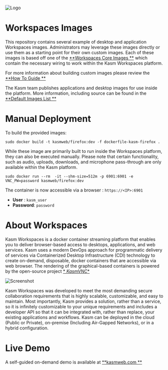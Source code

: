 ![Logo][logo]

# Workspaces Images

This repository contains several example of desktop and application Workspaces images.
Administrators may leverage these images directly or use them as a starting point for their own custom images.
Each of these images is based off one of the [**Workspaces Core Images
**](https://github.com/kasmtech/workspaces-core-images?utm_campaign=Github&utm_source=github) which contain the
necessary wiring to work within the Kasm Workspaces platform.

For more information about building custom images please review the  [**How To Guide
**](https://kasmweb.com/docs/latest/how_to/building_images.html?utm_campaign=Github&utm_source=github)

The Kasm team publishes applications and desktop images for use inside the platform. More information, including source
can be found in the [**Default Images List
**](https://kasmweb.com/docs/latest/guide/custom_images.html?utm_campaign=Github&utm_source=github)

# Manual Deployment

To build the provided images:

    sudo docker build -t kasmweb/firefox:dev -f dockerfile-kasm-firefox .

While these image are primarily built to run inside the Workspaces platform, they can also be executed manually. Please
note that certain functionality, such as audio, uploads, downloads, and microphone pass-through are only available
within the Kasm platform.

```
sudo docker run --rm  -it --shm-size=512m -p 6901:6901 -e VNC_PW=password kasmweb/firefox:dev
```

The container is now accessible via a browser : `https://<IP>:6901`

- **User** : `kasm_user`
- **Password**: `password`

# About Workspaces

Kasm Workspaces is a docker container streaming platform that enables you to deliver browser-based access to desktops,
applications, and web services. Kasm uses a modern DevOps approach for programmatic delivery of services via
Containerized Desktop Infrastructure (CDI) technology to create on-demand, disposable, docker containers that are
accessible via web browser. The rendering of the graphical-based containers is powered by the open-source project   [*
*KasmVNC**](https://github.com/kasmtech/KasmVNC?utm_campaign=Github&utm_source=github)

![Screenshot][Kasm_Workflow]

Kasm Workspaces was developed to meet the most demanding secure collaboration requirements that is highly scalable,
customizable, and easy to maintain. Most importantly, Kasm provides a solution, rather than a service, so it is
infinitely customizable to your unique requirements and includes a developer API so that it can be integrated with,
rather than replace, your existing applications and workflows. Kasm can be deployed in the cloud (Public or Private),
on-premise (Including Air-Gapped Networks), or in a hybrid configuration.

# Live Demo

A self-guided on-demand demo is available at [**kasmweb.com
**](https://www.kasmweb.com/demo.html?utm_campaign=Github&utm_source=github)


[logo]: https://cdn2.hubspot.net/hubfs/5856039/dockerhub/kasm_logo.png "Kasm Logo"

[Kasm_Workflow]: https://cdn2.hubspot.net/hubfs/5856039/dockerhub/kasm_workflow_960.gif "Kasm Workflow"
